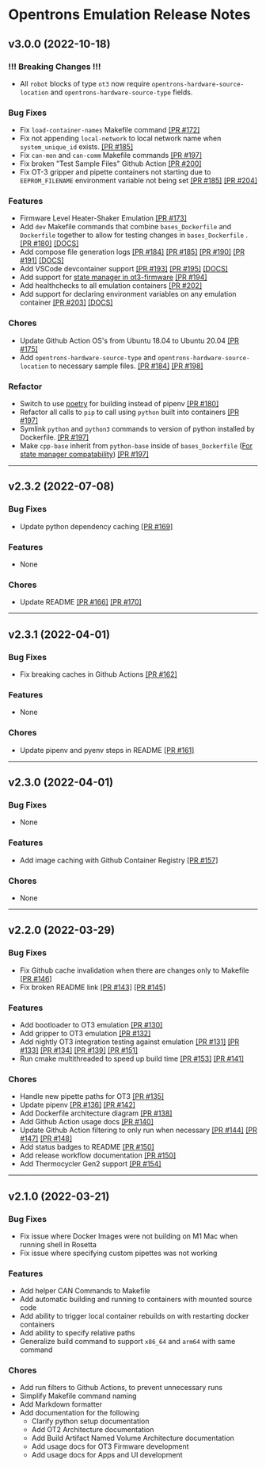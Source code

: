 # Opentrons Emulation Release Notes

## v3.0.0 (2022-10-18)

### !!! Breaking Changes !!!

- All `robot` blocks of type `ot3` now require `opentrons-hardware-source-location` and
  `opentrons-hardware-source-type` fields.

### Bug Fixes

- Fix `load-container-names` Makefile command [\[PR #172\]](https://github.com/Opentrons/opentrons-emulation/pull/172)
- Fix not appending `local-network` to local network name when `system_unique_id`
  exists. [\[PR #185\]](https://github.com/Opentrons/opentrons-emulation/pull/185)
- Fix `can-mon` and `can-comm` Makefile
  commands [\[PR #197\]](https://github.com/Opentrons/opentrons-emulation/pull/197)
- Fix broken "Test Sample Files" Github Action [\[PR #200\]](https://github.com/Opentrons/opentrons-emulation/pull/200)
- Fix OT-3 gripper and pipette containers not starting due to `EEPROM_FILENAME` environment variable not being set
  [\[PR #185\]](https://github.com/Opentrons/opentrons-emulation/pull/185)
  [\[PR #204\]](https://github.com/Opentrons/opentrons-emulation/pull/204)

### Features

- Firmware Level Heater-Shaker Emulation [\[PR #173\]](https://github.com/Opentrons/opentrons-emulation/pull/173)
- Add `dev` Makefile commands that combine `bases_Dockerfile` and `Dockerfile` together to allow for testing changes in
  `bases_Dockerfile`
  . [\[PR #180\]](https://github.com/Opentrons/opentrons-emulation/pull/180) [\[DOCS\]](https://github.com/Opentrons/opentrons-emulation/tree/release-v3.0.0#how-to-modify-dockerfiles)
- Add compose file generation logs [\[PR #184\]](https://github.com/Opentrons/opentrons-emulation/pull/184)
  [\[PR #185\]](https://github.com/Opentrons/opentrons-emulation/pull/185)
  [\[PR #190\]](https://github.com/Opentrons/opentrons-emulation/pull/190)
  [\[PR #191\]](https://github.com/Opentrons/opentrons-emulation/pull/191)
  [\[DOCS\]](https://github.com/Opentrons/opentrons-emulation/blob/release-v3.0.0/README.md#debugging-docker-compose-file-generation)
- Add VSCode devcontainer support [\[PR #193\]](https://github.com/Opentrons/opentrons-emulation/pull/193)
  [\[PR #195\]](https://github.com/Opentrons/opentrons-emulation/pull/195) [\[DOCS\]](https://github.com/Opentrons/opentrons-emulation/blob/release-v3.0.0/README.md#development-container-devcontainer)
- Add support for [state manager in ot3-firmware](https://github.com/Opentrons/ot3-firmware/tree/main/state_manager)
  [\[PR #194\]](https://github.com/Opentrons/opentrons-emulation/pull/194)
- Add healthchecks to all emulation containers [\[PR #202\]](https://github.com/Opentrons/opentrons-emulation/pull/202)
- Add support for declaring environment variables on any emulation
  container [\[PR #203\]](https://github.com/Opentrons/opentrons-emulation/pull/203) [\[DOCS\]](https://github.com/Opentrons/opentrons-emulation/blob/release-v3.0.0/docs/EMULATION_CONFIGURATION_FILE_KEY_DEFINITIONS.md#specifying-custom-environment-variables)

### Chores

- Update Github Action OS's from Ubuntu 18.04 to Ubuntu
  20.04 [\[PR #175\]](https://github.com/Opentrons/opentrons-emulation/pull/175)
- Add `opentrons-hardware-source-type` and `opentrons-hardware-source-location` to necessary sample files.
  [\[PR #184\]](https://github.com/Opentrons/opentrons-emulation/pull/184)
  [\[PR #198\]](https://github.com/Opentrons/opentrons-emulation/pull/198)

### Refactor

- Switch to use [poetry](https://python-poetry.org/) for building instead of
  pipenv [\[PR #180\]](https://github.com/Opentrons/opentrons-emulation/pull/180)
- Refactor all calls to `pip` to call using `python` built into
  containers [\[PR #197\]](https://github.com/Opentrons/opentrons-emulation/pull/197)
- Symlink `python` and `python3` commands to version of python installed by Dockerfile.
  [\[PR #197\]](https://github.com/Opentrons/opentrons-emulation/pull/197)
- Make `cpp-base` inherit from `python-base` inside
  of `bases_Dockerfile` ([For state manager compatability](https://github.com/Opentrons/ot3-firmware/tree/main/state_manager))
  [\[PR #197\]](https://github.com/Opentrons/opentrons-emulation/pull/197)

______________________________________________________________________

## v2.3.2 (2022-07-08)

### Bug Fixes

- Update python dependency caching [\[PR #169\]](https://github.com/Opentrons/opentrons-emulation/pull/169)

### Features

- None

### Chores

- Update
  README [\[PR #166\]](https://github.com/Opentrons/opentrons-emulation/pull/166) [\[PR #170\]](https://github.com/Opentrons/opentrons-emulation/pull/170)

______________________________________________________________________

## v2.3.1 (2022-04-01)

### Bug Fixes

- Fix breaking caches in Github Actions [\[PR #162\]](https://github.com/Opentrons/opentrons-emulation/pull/162)

### Features

- None

### Chores

- Update pipenv and pyenv steps in README [\[PR #161\]](https://github.com/Opentrons/opentrons-emulation/pull/161)

______________________________________________________________________

## v2.3.0 (2022-04-01)

### Bug Fixes

- None

### Features

- Add image caching with Github Container
  Registry [\[PR #157\]](https://github.com/Opentrons/opentrons-emulation/pull/157)

### Chores

- None

______________________________________________________________________

## v2.2.0 (2022-03-29)

### Bug Fixes

- Fix Github cache invalidation when there are changes only to Makefile
  [\[PR #146\]](https://github.com/Opentrons/opentrons-emulation/pull/146)
- Fix broken README link
  [\[PR #143\]](https://github.com/Opentrons/opentrons-emulation/pull/143)
  [\[PR #145\]](https://github.com/Opentrons/opentrons-emulation/pull/145)

### Features

- Add bootloader to OT3 emulation [\[PR #130\]](https://github.com/Opentrons/opentrons-emulation/pull/130)
- Add gripper to OT3 emulation [\[PR #132\]](https://github.com/Opentrons/opentrons-emulation/pull/132)
- Add nightly OT3 integration testing against emulation
  [\[PR #131\]](https://github.com/Opentrons/opentrons-emulation/pull/131)
  [\[PR #133\]](https://github.com/Opentrons/opentrons-emulation/pull/133)
  [\[PR #134\]](https://github.com/Opentrons/opentrons-emulation/pull/134)
  [\[PR #139\]](https://github.com/Opentrons/opentrons-emulation/pull/139)
  [\[PR #151\]](https://github.com/Opentrons/opentrons-emulation/pull/151)
- Run cmake multithreaded to speed up build time
  [\[PR #153\]](https://github.com/Opentrons/opentrons-emulation/pull/153)
  [\[PR #141\]](https://github.com/Opentrons/opentrons-emulation/pull/141)

### Chores

- Handle new pipette paths for OT3 [\[PR #135\]](https://github.com/Opentrons/opentrons-emulation/pull/135)
- Update pipenv
  [\[PR #136\]](https://github.com/Opentrons/opentrons-emulation/pull/136)
  [\[PR #142\]](https://github.com/Opentrons/opentrons-emulation/pull/142)
- Add Dockerfile architecture diagram [\[PR #138\]](https://github.com/Opentrons/opentrons-emulation/pull/138)
- Add Github Action usage docs [\[PR #140\]](https://github.com/Opentrons/opentrons-emulation/pull/140)
- Update Github Action filtering to only run when necessary
  [\[PR #144\]](https://github.com/Opentrons/opentrons-emulation/pull/144)
  [\[PR #147\]](https://github.com/Opentrons/opentrons-emulation/pull/147)
  [\[PR #148\]](https://github.com/Opentrons/opentrons-emulation/pull/148)
- Add status badges to README [\[PR #150\]](https://github.com/Opentrons/opentrons-emulation/pull/150)
- Add release workflow documentation [\[PR #150\]](https://github.com/Opentrons/opentrons-emulation/pull/152)
- Add Thermocycler Gen2 support [\[PR #154\]](https://github.com/Opentrons/opentrons-emulation/pull/152)

______________________________________________________________________

## v2.1.0 (2022-03-21)

### Bug Fixes

- Fix issue where Docker Images were not building on M1 Mac when running shell in Rosetta
- Fix issue where specifying custom pipettes was not working

### Features

- Add helper CAN Commands to Makefile
- Add automatic building and running to containers with mounted source code
- Add ability to trigger local container rebuilds on with restarting docker containers
- Add ability to specify relative paths
- Generalize build command to support `x86_64` and `arm64` with same command

### Chores

- Add run filters to Github Actions, to prevent unnecessary runs
- Simplify Makefile command naming
- Add Markdown formatter
- Add documentation for the following
  - Clarify python setup documentation
  - Add OT2 Architecture documentation
  - Add Build Artifact Named Volume Architecture documentation
  - Add usage docs for OT3 Firmware development
  - Add usage docs for Apps and UI development
